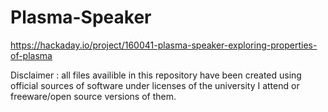 # Plasma-Speaker

https://hackaday.io/project/160041-plasma-speaker-exploring-properties-of-plasma

Disclaimer : all files availible in this repository have been created using official sources of software under licenses of the university I attend or freeware/open source versions of them.
